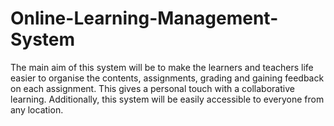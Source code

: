 # Online-Learning-Management-System
The main aim of this system will be to make the learners and teachers life easier to organise the contents,  assignments, grading and gaining feedback on each assignment. This gives a personal touch with a  collaborative learning. Additionally, this system will be easily accessible to everyone from any location. 

